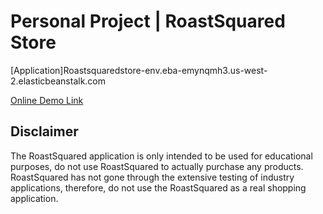 # Personal Project | RoastSquared Store

[Application]Roastsquaredstore-env.eba-emynqmh3.us-west-2.elasticbeanstalk.com

[Online Demo Link](https://jcholol.github.io/roastsquaredstore/index.html)

## Disclaimer
The RoastSquared application is only intended to be used for educational purposes, do not use RoastSquared to actually purchase any products. RoastSquared has not gone through the extensive testing of industry applications, therefore, do not use the RoastSquared as a real shopping application. 
